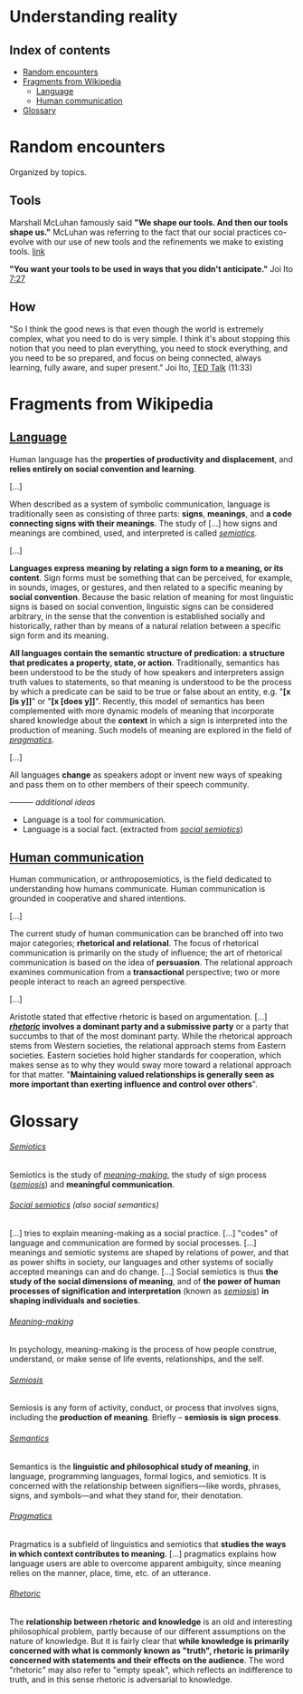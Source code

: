 # Understanding reality

## Index of contents

- [Random encounters](#random)
- [Fragments from Wikipedia](#wikipedia)
    - [Language](#language)
    - [Human communication](#human-communication)
- [Glossary](#glossary)

# <a id="random">Random encounters</a>

Organized by topics.

## Tools

Marshall McLuhan famously said **"We shape our tools. And then our tools shape us."** McLuhan was referring to the fact that our social practices co-evolve with our use of new tools and the refinements we make to existing tools. [link](https://en.wikipedia.org/wiki/Tool)

**"You want your tools to be used in ways that you didn't anticipate."** Joi Ito [7:27](https://youtu.be/gm6YeeYOJ38?t=447)

## How

"So I think the good news is that even though the world is extremely complex, what you need to do is very simple. I think it's about stopping this notion that you need to plan everything, you need to stock everything, and you need to be so prepared, and focus on being connected, always learning, fully aware, and super present." Joi Ito, [TED Talk](https://www.ted.com/talks/joi_ito_want_to_innovate_become_a_now_ist/) (11:33)

# <a id="wikipedia">Fragments from Wikipedia</a>

## <a id="language">[Language](https://en.wikipedia.org/wiki/Language)</a>

Human language has the **properties of productivity and displacement**, and **relies entirely on social convention and learning**.

[...]

When described as a system of symbolic communication, language is traditionally seen as consisting of three parts: **signs**, **meanings**, and **a code connecting signs with their meanings**. The study of […] how signs and meanings are combined, used, and interpreted is called [*semiotics*](#semiotics).

[...]

**Languages express meaning by relating a sign form to a meaning, or its content**. Sign forms must be something that can be perceived, for example, in sounds, images, or gestures, and then related to a specific meaning by **social convention**. Because the basic relation of meaning for most linguistic signs is based on social convention, linguistic signs can be considered arbitrary, in the sense that the convention is established socially and historically, rather than by means of a natural relation between a specific sign form and its meaning.

**All languages contain the semantic structure of predication: a structure that predicates a property, state, or action**. Traditionally, semantics has been understood to be the study of how speakers and interpreters assign truth values to statements, so that meaning is understood to be the process by which a predicate can be said to be true or false about an entity, e.g. "**[x [is y]]**" or "**[x [does y]]**". Recently, this model of semantics has been complemented with more dynamic models of meaning that incorporate shared knowledge about the **context** in which a sign is interpreted into the production of meaning. Such models of meaning are explored in the field of [*pragmatics*](#pragmatics).

[...]

All languages **change** as speakers adopt or invent new ways of speaking and pass them on to other members of their speech community.

——— *additional ideas*

- Language is a tool for communication.
- Language is a social fact. (extracted from [*social semiotics*](#social-semiotics))

## <a id="human-communication">[Human communication](https://en.wikipedia.org/wiki/Human_communication)</a>

Human communication, or anthroposemiotics, is the field dedicated to understanding how humans communicate. Human communication is grounded in cooperative and shared intentions.

[...]

The current study of human communication can be branched off into two major categories; **rhetorical and relational**. The focus of rhetorical communication is primarily on the study of influence; the art of rhetorical communication is based on the idea of **persuasion**. The relational approach examines communication from a **transactional** perspective; two or more people interact to reach an agreed perspective.

[...]

Aristotle stated that effective rhetoric is based on argumentation. [...] **[*rhetoric*](#rhetoric) involves a dominant party and a submissive party** or a party that succumbs to that of the most dominant party. While the rhetorical approach stems from Western societies, the relational approach stems from Eastern societies. Eastern societies hold higher standards for cooperation, which makes sense as to why they would sway more toward a relational approach for that matter. "**Maintaining valued relationships is generally seen as more important than exerting influence and control over others**".

# <a id="glossary">Glossary</a>

###### <a id="semiotics">[Semiotics](https://en.wikipedia.org/wiki/Semiotics)</a>

Semiotics is the study of [*meaning-making*](#meaning-making), the study of sign process ([*semiosis*](#semiosis)) and **meaningful communication**.

###### <a id="social-semiotics">[Social semiotics](https://en.wikipedia.org/wiki/Social_semiotics)</a> (also social semantics)

[...] tries to explain meaning-making as a social practice. [...] "codes" of language and communication are formed by social processes. [...] meanings and semiotic systems are shaped by relations of power, and that as power shifts in society, our languages and other systems of socially accepted meanings can and do change. [...] Social semiotics is thus **the study of the social dimensions of meaning**, and of **the power of human processes of signification and interpretation** (known as [*semiosis*](#semiosis)) **in shaping individuals and societies**.

###### <a id="meaning-making">[Meaning-making](https://en.wikipedia.org/wiki/Meaning-making)</a>

In psychology, meaning-making is the process of how people construe, understand, or make sense of life events, relationships, and the self.

###### <a id="semiosis">[Semiosis](https://en.wikipedia.org/wiki/Semiosis)</a>

Semiosis is any form of activity, conduct, or process that involves signs, including the **production of meaning**. Briefly – **semiosis is sign process**.

###### <a id="semantics">[Semantics](https://en.wikipedia.org/wiki/Semantics)</a>

Semantics is the **linguistic and philosophical study of meaning**, in language, programming languages, formal logics, and semiotics. It is concerned with the relationship between signifiers—like words, phrases, signs, and symbols—and what they stand for, their denotation.

###### <a id="pragmatics">[Pragmatics](https://en.wikipedia.org/wiki/Pragmatics)</a>

Pragmatics is a subfield of linguistics and semiotics that **studies the ways in which context contributes to meaning**. […] pragmatics explains how language users are able to overcome apparent ambiguity, since meaning relies on the manner, place, time, etc. of an utterance.

###### <a id="rhetoric">[Rhetoric](https://en.wikipedia.org/wiki/Rhetoric)</a>

The **relationship between rhetoric and knowledge** is an old and interesting philosophical problem, partly because of our different assumptions on the nature of knowledge. But it is fairly clear that **while knowledge is primarily concerned with what is commonly known as "truth", rhetoric is primarily concerned with statements and their effects on the audience**. The word "rhetoric" may also refer to "empty speak", which reflects an indifference to truth, and in this sense rhetoric is adversarial to knowledge.